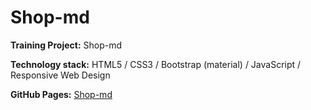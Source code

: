 # Shop-md

**Training Project:** Shop-md

**Technology stack:** HTML5 / CSS3 / Bootstrap (material) / JavaScript / Responsive Web Design

**GitHub Pages:** [Shop-md](https://erikkopcha.github.io/Shop-md/index.html)
